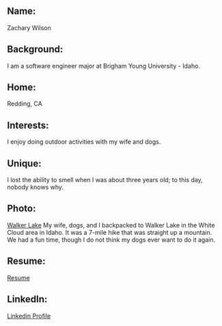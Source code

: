 ## Name:

Zachary Wilson

## Background:

I am a software engineer major at Brigham Young University - Idaho.

## Home: 

Redding, CA

## Interests: 

I enjoy doing outdoor activities with my wife and dogs.

## Unique: 

I lost the ability to smell when I was about three years old; to this day, nobody knows why.

## Photo: 

[Walker Lake]()
My wife, dogs, and I backpacked to Walker Lake in the White Cloud area in Idaho. It was a 7-mile hike that was straight up a mountain. We had a fun time, though I do not think my dogs ever want to do it again.

## Resume: 

[Resume]()

## LinkedIn: 

[Linkedin Profile](https://www.linkedin.com/in/zachary-wilson-113759276/)
